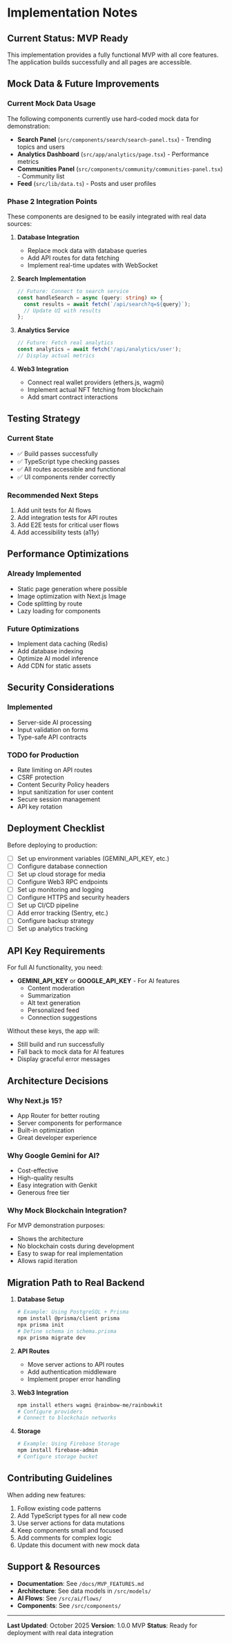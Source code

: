 # Implementation Notes

## Current Status: MVP Ready

This implementation provides a fully functional MVP with all core features. The application builds successfully and all pages are accessible.

## Mock Data & Future Improvements

### Current Mock Data Usage
The following components currently use hard-coded mock data for demonstration:
- **Search Panel** (`src/components/search/search-panel.tsx`) - Trending topics and users
- **Analytics Dashboard** (`src/app/analytics/page.tsx`) - Performance metrics
- **Communities Panel** (`src/components/community/communities-panel.tsx`) - Community list
- **Feed** (`src/lib/data.ts`) - Posts and user profiles

### Phase 2 Integration Points
These components are designed to be easily integrated with real data sources:

1. **Database Integration**
   - Replace mock data with database queries
   - Add API routes for data fetching
   - Implement real-time updates with WebSocket

2. **Search Implementation**
   ```typescript
   // Future: Connect to search service
   const handleSearch = async (query: string) => {
     const results = await fetch(`/api/search?q=${query}`);
     // Update UI with results
   };
   ```

3. **Analytics Service**
   ```typescript
   // Future: Fetch real analytics
   const analytics = await fetch('/api/analytics/user');
   // Display actual metrics
   ```

4. **Web3 Integration**
   - Connect real wallet providers (ethers.js, wagmi)
   - Implement actual NFT fetching from blockchain
   - Add smart contract interactions

## Testing Strategy

### Current State
- ✅ Build passes successfully
- ✅ TypeScript type checking passes
- ✅ All routes accessible and functional
- ✅ UI components render correctly

### Recommended Next Steps
1. Add unit tests for AI flows
2. Add integration tests for API routes
3. Add E2E tests for critical user flows
4. Add accessibility tests (a11y)

## Performance Optimizations

### Already Implemented
- Static page generation where possible
- Image optimization with Next.js Image
- Code splitting by route
- Lazy loading for components

### Future Optimizations
- Implement data caching (Redis)
- Add database indexing
- Optimize AI model inference
- Add CDN for static assets

## Security Considerations

### Implemented
- Server-side AI processing
- Input validation on forms
- Type-safe API contracts

### TODO for Production
- Rate limiting on API routes
- CSRF protection
- Content Security Policy headers
- Input sanitization for user content
- Secure session management
- API key rotation

## Deployment Checklist

Before deploying to production:
- [ ] Set up environment variables (GEMINI_API_KEY, etc.)
- [ ] Configure database connection
- [ ] Set up cloud storage for media
- [ ] Configure Web3 RPC endpoints
- [ ] Set up monitoring and logging
- [ ] Configure HTTPS and security headers
- [ ] Set up CI/CD pipeline
- [ ] Add error tracking (Sentry, etc.)
- [ ] Configure backup strategy
- [ ] Set up analytics tracking

## API Key Requirements

For full AI functionality, you need:
- **GEMINI_API_KEY** or **GOOGLE_API_KEY** - For AI features
  - Content moderation
  - Summarization
  - Alt text generation
  - Personalized feed
  - Connection suggestions

Without these keys, the app will:
- Still build and run successfully
- Fall back to mock data for AI features
- Display graceful error messages

## Architecture Decisions

### Why Next.js 15?
- App Router for better routing
- Server components for performance
- Built-in optimization
- Great developer experience

### Why Google Gemini for AI?
- Cost-effective
- High-quality results
- Easy integration with Genkit
- Generous free tier

### Why Mock Blockchain Integration?
For MVP demonstration purposes:
- Shows the architecture
- No blockchain costs during development
- Easy to swap for real implementation
- Allows rapid iteration

## Migration Path to Real Backend

1. **Database Setup**
   ```bash
   # Example: Using PostgreSQL + Prisma
   npm install @prisma/client prisma
   npx prisma init
   # Define schema in schema.prisma
   npx prisma migrate dev
   ```

2. **API Routes**
   - Move server actions to API routes
   - Add authentication middleware
   - Implement proper error handling

3. **Web3 Integration**
   ```bash
   npm install ethers wagmi @rainbow-me/rainbowkit
   # Configure providers
   # Connect to blockchain networks
   ```

4. **Storage**
   ```bash
   # Example: Using Firebase Storage
   npm install firebase-admin
   # Configure storage bucket
   ```

## Contributing Guidelines

When adding new features:
1. Follow existing code patterns
2. Add TypeScript types for all new code
3. Use server actions for data mutations
4. Keep components small and focused
5. Add comments for complex logic
6. Update this document with new mock data

## Support & Resources

- **Documentation**: See `/docs/MVP_FEATURES.md`
- **Architecture**: See data models in `/src/models/`
- **AI Flows**: See `/src/ai/flows/`
- **Components**: See `/src/components/`

---

**Last Updated**: October 2025
**Version**: 1.0.0 MVP
**Status**: Ready for deployment with real data integration
